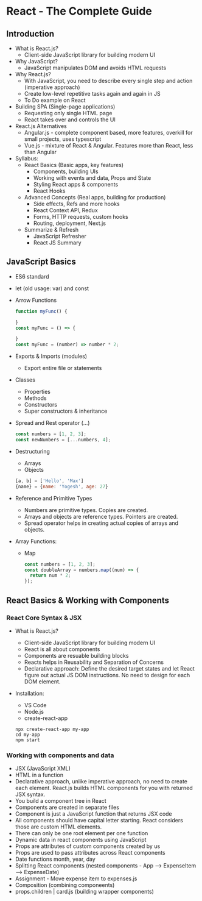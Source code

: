 # React - The Complete Guide

## Introduction

- What is React.js?
  - Client-side JavaScript library for building modern UI
- Why JavaScript?
  - JavaScript manipulates DOM and avoids HTML requests
- Why React.js?
  - With JavaScript, you need to describe every single step and action (imperative approach)
  - Create low-level repetitive tasks again and again in JS
  - To Do example on React
- Building SPA (Single-page applications)
  - Requesting only single HTML page
  - React takes over and controls the UI
- React.js Alternatives
  - Angular.js - complete component based, more features, overkill for small projects, uses typescript
  - Vue.js - mixture of React & Angular. Features more than React, less than Angular
- Syllabus:
  - React Basics (Basic apps, key features)
    - Components, building UIs
    - Working with events and data, Props and State
    - Styling React apps & components
    - React Hooks
  - Advanced Concepts (Real apps, building for production)
    - Side effects, Refs and more hooks
    - React Context API, Redux
    - Forms, HTTP requests, custom hooks
    - Routing, deployment, Next.js
  - Summarize & Refresh
    - JavaScript Refresher
    - React JS Summary

## JavaScript Basics

- ES6 standard
- let (old usage: var) and const
- Arrow Functions

  ```javascript
  function myFunc() {

  }
  const myFunc = () => {

  }
  const myFunc = (number) => number * 2;
  ```

- Exports & Imports (modules)
  - Export entire file or statements
- Classes
  - Properties
  - Methods
  - Constructors
  - Super constructors & inheritance
- Spread and Rest operator (...)

  ```javascript
  const numbers = [1, 2, 3];
  const newNumbers = [...numbers, 4];
  ```

- Destructuring
  - Arrays
  - Objects

  ```javascript
  [a, b] = ['Hello', 'Max']
  {name} = {name: 'Yogesh', age: 27}
  ```

- Reference and Primitive Types
  - Numbers are primitive types. Copies are created.
  - Arrays and objects are reference types. Pointers are created.
  - Spread operator helps in creating actual copies of arrays and objects.

- Array Functions:
  - Map
  
    ```javascript
    const numbers = [1, 2, 3]; 
    const doubleArray = numbers.map((num) => {
      return num * 2;
    });
    ```

## React Basics & Working with Components

### React Core Syntax & JSX
  
- What is React.js?
  - Client-side JavaScript library for building modern UI
  - React is all about components
  - Components are resuable building blocks
  - Reacts helps in Reusability and Separation of Concerns
  - Declarative approach: Define the desired target states and let React figure out actual JS DOM instructions. No need to design for each DOM element.
- Installation:
  - VS Code
  - Node.js
  - create-react-app
  
  ```console
  npx create-react-app my-app
  cd my-app
  npm start
  ```

### Working with components and data

- JSX (JavaScript XML)
- HTML in a function
- Declarative approach, unlike imperative approach, no need to create each element. React.js builds HTML components for you with returned JSX syntax.
- You build a component tree in React
- Components are created in separate files
- Component is just a JavaScript function that returns JSX code
- All components should have capital letter starting. React considers those are custom HTML elements.
- There can only be one root element per one function
- Dynamic data in react components using JavaScript
- Props are attributes of custom components created by us
- Props are used to pass attributes across React components
- Date functions month, year, day
- Splitting React components (nested components - App --> ExpenseItem --> ExpenseDate)
- Assignment - Move expense item to expenses.js
- Composition (combining componeents)
- props.children | card.js (building wrapper components)
